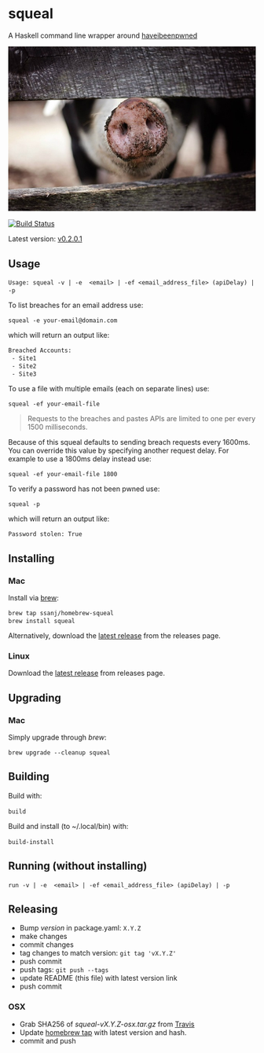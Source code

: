 # squeal

A Haskell command line wrapper around [haveibeenpwned](https://haveibeenpwned.com/)

![squeal](squeal.jpg)

[![Build Status](https://travis-ci.org/ssanj/squeal.svg?branch=master)](https://travis-ci.org/ssanj/squeal)

Latest version: [v0.2.0.1](https://github.com/ssanj/squeal/releases/tag/v0.2.0.1)

## Usage

```
Usage: squeal -v | -e  <email> | -ef <email_address_file> (apiDelay) | -p
```

To list breaches for an email address use:

```
squeal -e your-email@domain.com
```

which will return an output like:

```
Breached Accounts:
 - Site1
 - Site2
 - Site3
```

To use a file with multiple emails (each on separate lines) use:

```
squeal -ef your-email-file
```

> Requests to the breaches and pastes APIs are limited to one per every 1500 milliseconds.

Because of this squeal defaults to sending breach requests every 1600ms. You can override this value by specifying another request delay. For example to use a 1800ms delay instead use:

```
squeal -ef your-email-file 1800
```

To verify a password has not been pwned use:


```
squeal -p
```

which will return an output like:

```
Password stolen: True
```

## Installing

### Mac

Install via [brew](https://brew.sh/):

```
brew tap ssanj/homebrew-squeal
brew install squeal
```

Alternatively, download the [latest release](https://github.com/ssanj/squeal/releases/) from the releases page.

### Linux

Download the [latest release](https://github.com/ssanj/squeal/releases/) from releases page.

## Upgrading

### Mac

Simply upgrade through *brew*:

```
brew upgrade --cleanup squeal
```

## Building

Build with:

```build```

Build and install (to ~/.local/bin) with:

```build-install```


## Running (without installing)

```
run -v | -e  <email> | -ef <email_address_file> (apiDelay) | -p
```

## Releasing

- Bump *version* in package.yaml: `X.Y.Z`
- make changes
- commit changes
- tag changes to match version: `git tag 'vX.Y.Z'`
- push commit
- push tags: `git push --tags`
- update README (this file) with latest version link
- push commit

### OSX

- Grab SHA256 of *squeal-vX.Y.Z-osx.tar.gz* from [Travis](https://travis-ci.org/ssanj/squeal/builds)
- Update [homebrew tap](https://github.com/ssanj/homebrew-squeal) with latest version and hash.
- commit and push

